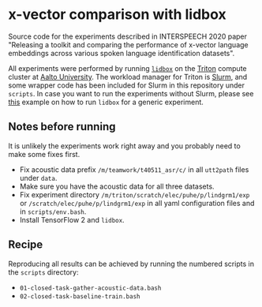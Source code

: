# x-vector comparison with lidbox

Source code for the experiments described in INTERSPEECH 2020 paper "Releasing a toolkit and comparing the performance of x-vector language embeddings across various spoken language identification datasets".

All experiments were performed by running [`lidbox`](https://github.com/matiaslindgren/lidbox) on the [Triton](https://scicomp.aalto.fi/index.html) compute cluster at [Aalto University](https://aalto.fi/en).
The workload manager for Triton is [Slurm](https://slurm.schedmd.com/documentation.html), and some wrapper code has been included for Slurm in this repository under `scripts`.
In case you want to run the experiments without Slurm, please see [this](https://github.com/matiaslindgren/lidbox/tree/master/examples/common-voice) example on how to run `lidbox` for a generic experiment.

## Notes before running

It is unlikely the experiments work right away and you probably need to make some fixes first.

* Fix acoustic data prefix `/m/teamwork/t40511_asr/c/` in all `utt2path` files under `data`.
* Make sure you have the acoustic data for all three datasets.
* Fix experiment directory `/m/triton/scratch/elec/puhe/p/lindgrm1/exp` or `/scratch/elec/puhe/p/lindgrm1/exp` in all yaml configuration files and in `scripts/env.bash`.
* Install TensorFlow 2 and `lidbox`.

## Recipe

Reproducing all results can be achieved by running the numbered scripts in the `scripts` directory:

* `01-closed-task-gather-acoustic-data.bash`
* `02-closed-task-baseline-train.bash`
